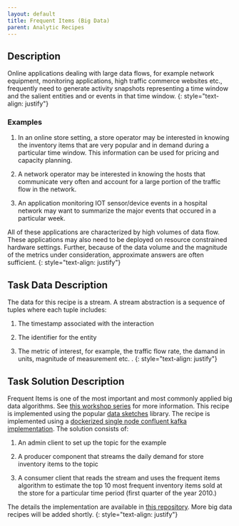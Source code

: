 ```yaml
---
layout: default
title: Frequent Items (Big Data)
parent: Analytic Recipes
---
```


## Description
Online applications dealing with large data flows, for example network equipment, monitoring applications, high traffic commerce websites etc., frequently need to generate activity snapshots representing a time window and the salient entities and or events in that time window.
{: style="text-align: justify"} 

### Examples
1. In an online store setting, a store operator may be interested in knowing the inventory items that are very popular and in demand during a particular time window. This information can be used for pricing and capacity planning.
2. A network operator may be interested in knowing the hosts that communicate very often and account for a large portion of the traffic flow in the network.

3. An application monitoring IOT sensor/device events in a hospital network may want to summarize the major events that occured in a particular week. 

All of these applications are characterized by high volumes of data flow. These applications may also need to be deployed on resource constrained hardware settings. Further, because of the data volume and the magnitude of the metrics under consideration, approximate answers are often sufficient. 
{: style="text-align: justify"} 

## Task Data Description

The data for this recipe is a stream. A stream abstraction is a sequence of tuples where each tuple includes:

1. The timestamp associated with the interaction

2. The identifier for the entity

3. The metric of interest, for example, the traffic flow rate, the damand in units, magnitude of measurement etc. . 
{: style="text-align: justify"} 

## Task Solution Description
Frequent Items is one of the most important and most commonly applied big data algorithms. See [this workshop series](https://www.youtube.com/watch?v=6-nAzuDRc6o&list=PLgKuh-lKre13d6vkwc3NrEh2YguAe-XLV&index=4 ) for more information. This recipe is implemented using the popular [data sketches](https://apache.github.io/datasketches-python/main/frequent_items.html) library. The recipe is implemented using a [dockerized single node confluent kafka implementation](https://github.com/rajivsam/itsm_retail_examples_r2ds/tree/main/docker). The solution consists of:

1. An admin client to set up the topic for the example

2. A producer component that streams the daily demand for store inventory items to the topic

3. A consumer client that reads the stream and uses the frequent items algorithm to estimate the top 10 most frequent inventory items sold at the store for a particular time period (first quarter of the year 2010.)

The details the implementation are available in [this repository](https://github.com/rajivsam/itsm_retail_examples_r2ds/tree/main/notebooks/Retail). More big data recipes will be added shortly.
{: style="text-align: justify"} 

 

